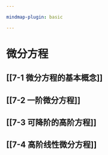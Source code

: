 ```yaml
---

mindmap-plugin: basic

---
```


# 微分方程

## [[7-1 微分方程的基本概念]]

## [[7-2 一阶微分方程]]

## [[7-3 可降阶的高阶方程]]

## [[7-4 高阶线性微分方程]]